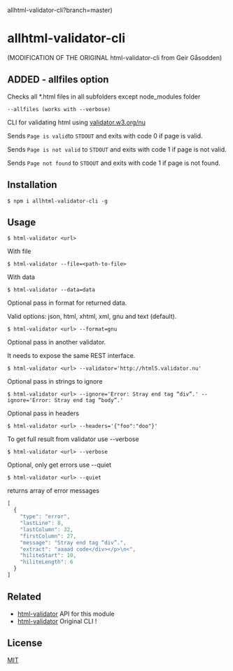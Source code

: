 allhtml-validator-cli?branch=master)

# allhtml-validator-cli
(MODIFICATION OF THE ORIGINAL html-validator-cli from Geir Gåsodden)

## ADDED - allfiles option
Checks all *.html files in all subfolders except node_modules folder

```
--allfiles (works with --verbose)
```


CLI for validating html using [validator.w3.org/nu](http://validator.w3.org/nu/)

Sends ```Page is valid```to ```STDOUT``` and exits with code 0 if page is valid.

Sends ```Page is not valid``` to ```STDOUT``` and exits with code 1 if page is not valid.

Sends ```Page not found``` to ```STDOUT``` and exits with code 1 if page is not found.

## Installation

```
$ npm i allhtml-validator-cli -g
```

## Usage

```
$ html-validator <url>
```

With file

```
$ html-validator --file=<path-to-file>
```

With data

```
$ html-validator --data=data
```

Optional pass in format for returned data.

Valid options: json, html, xhtml, xml, gnu and text (default).

```
$ html-validator <url> --format=gnu
```

Optional pass in another validator.

It needs to expose the same REST interface.

```
$ html-validator <url> --validator='http://html5.validator.nu'
```

Optional pass in strings to ignore

```
$ html-validator <url> --ignore='Error: Stray end tag “div”.' --ignore='Error: Stray end tag “body”.'
```
Optional pass in headers

```
$ html-validator <url> --headers='{"foo":"doo"}'
```

To get full result from validator use --verbose

```
$ html-validator <url> --verbose
```

Optional, only get errors use --quiet

```
$ html-validator <url> --quiet
```

returns array of error messages

```JavaScript
[
  {
    "type": "error",
    "lastLine": 8,
    "lastColumn": 32,
    "firstColumn": 27,
    "message": "Stray end tag “div”.",
    "extract": "aaaad code</div></p>\n<",
    "hiliteStart": 10,
    "hiliteLength": 6
  }
]
```

## Related

- [html-validator](https://github.com/zrrrzzt/html-validator) API for this module
- [html-validator](https://github.com/zrrrzzt/html-validator-cli) Original CLI !

## License

[MIT](LICENSE)

